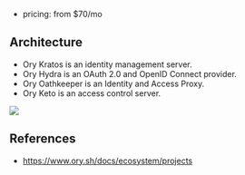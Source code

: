 
- pricing: from $70/mo

## Architecture

-   Ory Kratos is an identity management server.
-   Ory Hydra is an OAuth 2.0 and OpenID Connect provider.
-   Ory Oathkeeper is an Identity and Access Proxy.
-   Ory Keto is an access control server.

![](/assets/images/2024-04-14-12-32-07.png)

## References

- https://www.ory.sh/docs/ecosystem/projects
